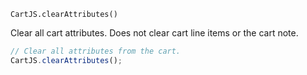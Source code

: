 `CartJS.clearAttributes()`

Clear all cart attributes.
Does not clear cart line items or the cart note.

```js
// Clear all attributes from the cart.
CartJS.clearAttributes();
```
